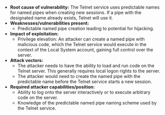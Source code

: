 - **Root cause of vulnerability:** The Telnet service uses predictable names for named pipes when creating new sessions. If a pipe with the designated name already exists, Telnet will use it.
- **Weaknesses/vulnerabilities present:**
    - Predictable named pipe creation leading to potential for hijacking.
- **Impact of exploitation:**
    - Privilege elevation: An attacker can create a named pipe with malicious code, which the Telnet service would execute in the context of the Local System account, gaining full control over the server.
- **Attack vectors:**
    - The attacker needs to have the ability to load and run code on the Telnet server. This generally requires local logon rights to the server.
    - The attacker would need to create the named pipe with the predictable name before the Telnet service starts a new session.
- **Required attacker capabilities/position:**
    - Ability to log onto the server interactively or to execute arbitrary code on the server.
    - Knowledge of the predictable named pipe naming scheme used by the Telnet service.
